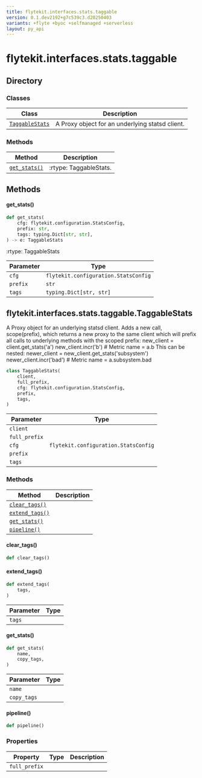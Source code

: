 ```yaml
---
title: flytekit.interfaces.stats.taggable
version: 0.1.dev2192+g7c539c3.d20250403
variants: +flyte +byoc +selfmanaged +serverless
layout: py_api
---
```


# flytekit.interfaces.stats.taggable

## Directory

### Classes

| Class | Description |
|-|-|
| [`TaggableStats`](.././flytekit.interfaces.stats.taggable#flytekitinterfacesstatstaggabletaggablestats) | A Proxy object for an underlying statsd client. |

### Methods

| Method | Description |
|-|-|
| [`get_stats()`](#get_stats) | :rtype: TaggableStats. |


## Methods

#### get_stats()

```python
def get_stats(
    cfg: flytekit.configuration.StatsConfig,
    prefix: str,
    tags: typing.Dict[str, str],
) -> e: TaggableStats
```
:rtype: TaggableStats


| Parameter | Type |
|-|-|
| `cfg` | `flytekit.configuration.StatsConfig` |
| `prefix` | `str` |
| `tags` | `typing.Dict[str, str]` |

## flytekit.interfaces.stats.taggable.TaggableStats

A Proxy object for an underlying statsd client.
Adds a new call, scope(prefix), which returns a new proxy to the same
client which will prefix all calls to underlying methods with the scoped prefix:
new_client = client.get_stats('a')
new_client.incr('b') # Metric name = a.b
This can be nested:
newer_client = new_client.get_stats('subsystem')
newer_client.incr('bad') # Metric name = a.subsystem.bad


```python
class TaggableStats(
    client,
    full_prefix,
    cfg: flytekit.configuration.StatsConfig,
    prefix,
    tags,
)
```
| Parameter | Type |
|-|-|
| `client` |  |
| `full_prefix` |  |
| `cfg` | `flytekit.configuration.StatsConfig` |
| `prefix` |  |
| `tags` |  |

### Methods

| Method | Description |
|-|-|
| [`clear_tags()`](#clear_tags) |  |
| [`extend_tags()`](#extend_tags) |  |
| [`get_stats()`](#get_stats) |  |
| [`pipeline()`](#pipeline) |  |


#### clear_tags()

```python
def clear_tags()
```
#### extend_tags()

```python
def extend_tags(
    tags,
)
```
| Parameter | Type |
|-|-|
| `tags` |  |

#### get_stats()

```python
def get_stats(
    name,
    copy_tags,
)
```
| Parameter | Type |
|-|-|
| `name` |  |
| `copy_tags` |  |

#### pipeline()

```python
def pipeline()
```
### Properties

| Property | Type | Description |
|-|-|-|
| `full_prefix` |  |  |

